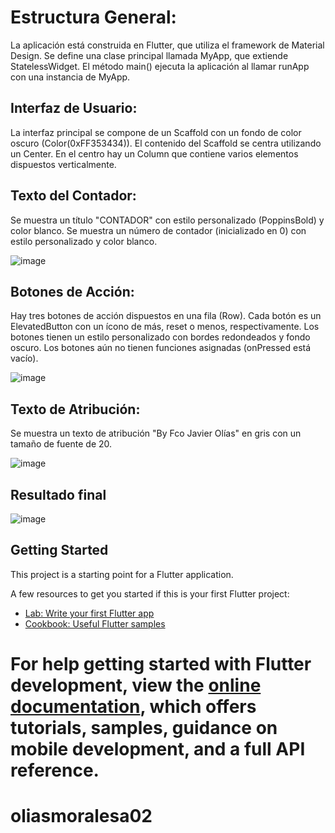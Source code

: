 # Estructura General:

La aplicación está construida en Flutter, que utiliza el framework de Material Design.
Se define una clase principal llamada MyApp, que extiende StatelessWidget.
El método main() ejecuta la aplicación al llamar runApp con una instancia de MyApp.
## Interfaz de Usuario:

La interfaz principal se compone de un Scaffold con un fondo de color oscuro (Color(0xFF353434)).
El contenido del Scaffold se centra utilizando un Center.
En el centro hay un Column que contiene varios elementos dispuestos verticalmente.

## Texto del Contador:

Se muestra un título "CONTADOR" con estilo personalizado (PoppinsBold) y color blanco.
Se muestra un número de contador (inicializado en 0) con estilo personalizado y color blanco.

![image](https://github.com/Javi-23/oliasmoralesa02/assets/102307312/1caa58e6-6134-45f5-a437-8ee6e634cced)

## Botones de Acción:

Hay tres botones de acción dispuestos en una fila (Row).
Cada botón es un ElevatedButton con un ícono de más, reset o menos, respectivamente.
Los botones tienen un estilo personalizado con bordes redondeados y fondo oscuro.
Los botones aún no tienen funciones asignadas (onPressed está vacío).

![image](https://github.com/Javi-23/oliasmoralesa02/assets/102307312/718ffaf9-84ca-4119-90d4-952df12a7e33)

## Texto de Atribución:

Se muestra un texto de atribución "By Fco Javier Olías" en gris con un tamaño de fuente de 20.

![image](https://github.com/Javi-23/oliasmoralesa02/assets/102307312/aa5f7716-8019-437c-abd6-5a4817743828)

## Resultado final

![image](https://github.com/Javi-23/oliasmoralesa02/assets/102307312/4a899daa-9030-45f9-a276-590de83bb6ca)


## Getting Started

This project is a starting point for a Flutter application.

A few resources to get you started if this is your first Flutter project:

- [Lab: Write your first Flutter app](https://docs.flutter.dev/get-started/codelab)
- [Cookbook: Useful Flutter samples](https://docs.flutter.dev/cookbook)

For help getting started with Flutter development, view the
[online documentation](https://docs.flutter.dev/), which offers tutorials,
samples, guidance on mobile development, and a full API reference.
=======
# oliasmoralesa02

